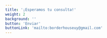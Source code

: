 ```yaml
---
title: '¡Esperamos tu consulta!'
weight: 2
background: ''
button: 'Enviar'
buttonLink: 'mailto:borderhouseuy@gmail.com'
---
```

